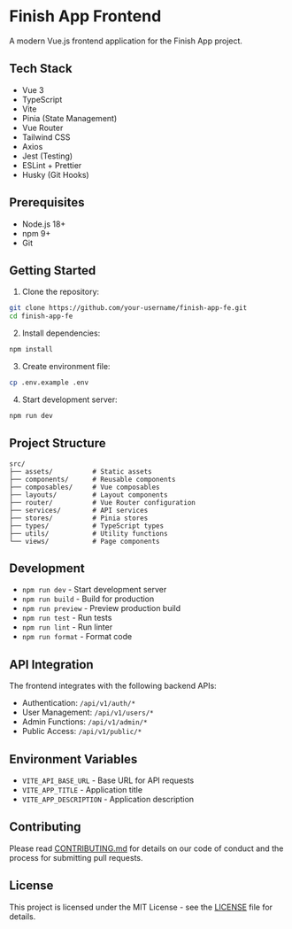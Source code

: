 # Finish App Frontend

A modern Vue.js frontend application for the Finish App project.

## Tech Stack

- Vue 3
- TypeScript
- Vite
- Pinia (State Management)
- Vue Router
- Tailwind CSS
- Axios
- Jest (Testing)
- ESLint + Prettier
- Husky (Git Hooks)

## Prerequisites

- Node.js 18+
- npm 9+
- Git

## Getting Started

1. Clone the repository:
```bash
git clone https://github.com/your-username/finish-app-fe.git
cd finish-app-fe
```

2. Install dependencies:
```bash
npm install
```

3. Create environment file:
```bash
cp .env.example .env
```

4. Start development server:
```bash
npm run dev
```

## Project Structure

```
src/
├── assets/          # Static assets
├── components/      # Reusable components
├── composables/     # Vue composables
├── layouts/         # Layout components
├── router/          # Vue Router configuration
├── services/        # API services
├── stores/          # Pinia stores
├── types/           # TypeScript types
├── utils/           # Utility functions
└── views/           # Page components
```

## Development

- `npm run dev` - Start development server
- `npm run build` - Build for production
- `npm run preview` - Preview production build
- `npm run test` - Run tests
- `npm run lint` - Run linter
- `npm run format` - Format code

## API Integration

The frontend integrates with the following backend APIs:

- Authentication: `/api/v1/auth/*`
- User Management: `/api/v1/users/*`
- Admin Functions: `/api/v1/admin/*`
- Public Access: `/api/v1/public/*`

## Environment Variables

- `VITE_API_BASE_URL` - Base URL for API requests
- `VITE_APP_TITLE` - Application title
- `VITE_APP_DESCRIPTION` - Application description

## Contributing

Please read [CONTRIBUTING.md](CONTRIBUTING.md) for details on our code of conduct and the process for submitting pull requests.

## License

This project is licensed under the MIT License - see the [LICENSE](LICENSE) file for details. 